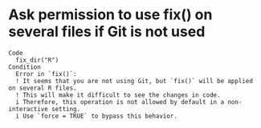 # Ask permission to use fix() on several files if Git is not used

    Code
      fix_dir("R")
    Condition
      Error in `fix()`:
      ! It seems that you are not using Git, but `fix()` will be applied on several R files.
      ! This will make it difficult to see the changes in code.
      i Therefore, this operation is not allowed by default in a non-interactive setting.
      i Use `force = TRUE` to bypass this behavior.


